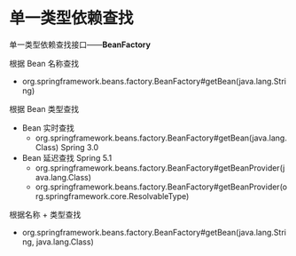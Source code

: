 # 单一类型依赖查找



单一类型依赖查找接口——**BeanFactory**



根据 Bean 名称查找

- org.springframework.beans.factory.BeanFactory#getBean(java.lang.String)

根据 Bean 类型查找

- Bean 实时查找
  - org.springframework.beans.factory.BeanFactory#getBean(java.lang.Class<T>)  Spring 3.0
- Bean 延迟查找 Spring 5.1
  - org.springframework.beans.factory.BeanFactory#getBeanProvider(java.lang.Class<T>)
  - org.springframework.beans.factory.BeanFactory#getBeanProvider(org.springframework.core.ResolvableType)

根据名称 + 类型查找

- org.springframework.beans.factory.BeanFactory#getBean(java.lang.String, java.lang.Class<T>)